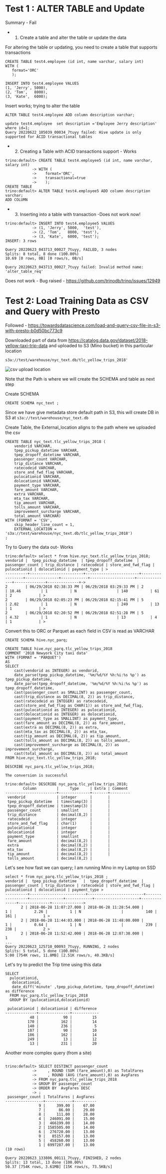 
# Test 1 : ALTER TABLE and Update

Summary - Fail

- 1. Create a table and alter the table or update the data

For altering the table or updating, you need to create a table that supports transactions

```
CREATE TABLE test4.employee (id int, name varchar, salary int)
WITH (
   format='ORC'
   );

INSERT INTO test4.employee VALUES
(1, 'Jerry', 5000),
(2, 'Tom',   8000),
(3, 'Kate',  6000);
```

Insert works; trying to alter the table

```
ALTER TABLE test4.employee ADD column description varchar;

update test4.employee  set description ='Employee Jerry description' where id=1;
Query 20220622_105039_00034_7tuyy failed: Hive update is only supported for ACID transactional tables
```

- 2. Creating a Table with ACID transactions support - Works

```
trino:default> CREATE TABLE test4.employee5 (id int, name varchar, salary int)
            -> WITH (
            ->    format='ORC',
            ->    transactional=true
            ->    );
CREATE TABLE
trino:default> ALTER TABLE test4.employee5 ADD column description varchar;
ADD COLUMN
```

- 3. Inserting into a table with transaction -Does not work now!

```
trino:default> INSERT INTO test4.employee5 VALUES
            -> (1, 'Jerry', 5000,  'test'),
            -> (2, 'Tom',   8000, 'test'),
            -> (3, 'Kate',  6000, 'test');
INSERT: 3 rows

Query 20220623_043713_00027_7tuyy, FAILED, 3 nodes
Splits: 8 total, 8 done (100.00%)
10.69 [0 rows, 0B] [0 rows/s, 0B/s]

Query 20220623_043713_00027_7tuyy failed: Invalid method name: 'alter_table_req'
```

Does not work - Bug raised - https://github.com/trinodb/trino/issues/12949

# Test 2: Load Training Data as CSV and Query with Presto

Followed - https://towardsdatascience.com/load-and-query-csv-file-in-s3-with-presto-b0d50bc773c9

Downloaded part of data from https://catalog.data.gov/dataset/2018-yellow-taxi-trip-data and uploaded to S3 (Mino bucket) in this particular location 

```
s3a://test/warehouse/nyc_text.db/tlc_yellow_trips_2018'
```
![csv upload location](https://i.imgur.com/rm7QYdT.png)

Note that the Path is where we will create the SCHEMA and table as next step

Create SCHEMA

```
CREATE SCHEMA nyc_text ;
```

Since we have give metadata store default path in S3, this will create DB in S3 at  `s3a://test/warehouse/nyc_text.db`

Create Table, the External_location aligns to the path where we uploaded the csv

```
CREATE TABLE nyc_text.tlc_yellow_trips_2018 (
    vendorid VARCHAR,
    tpep_pickup_datetime VARCHAR,
    tpep_dropoff_datetime VARCHAR,
    passenger_count VARCHAR,
    trip_distance VARCHAR,
    ratecodeid VARCHAR,
    store_and_fwd_flag VARCHAR,
    pulocationid VARCHAR,
    dolocationid VARCHAR,
    payment_type VARCHAR,
    fare_amount VARCHAR,
    extra VARCHAR,
    mta_tax VARCHAR,
    tip_amount VARCHAR,
    tolls_amount VARCHAR,
    improvement_surcharge VARCHAR,
    total_amount VARCHAR)
WITH (FORMAT = 'CSV',
    skip_header_line_count = 1,
    EXTERNAL_LOCATION = 's3a://test/warehouse/nyc_text.db/tlc_yellow_trips_2018')
;
```

Try to Query the data out- Works

 ```
 trino:default> select * from hive.nyc_text.tlc_yellow_trips_2018;
 vendorid |  tpep_pickup_datetime  | tpep_dropoff_datetime  | passenger_count | trip_distance | ratecodeid | store_and_fwd_flag | pulocationid | dolocationid | payment_type | >
----------+------------------------+------------------------+-----------------+---------------+------------+--------------------+--------------+--------------+--------------+->
 2        | 06/29/2018 02:38:33 PM | 06/29/2018 03:29:33 PM | 2               | 10.46         | 1          | N                  | 140          | 61           | 2            | >
 2        | 06/29/2018 02:05:23 PM | 06/29/2018 02:15:41 PM | 5               | 2.02          | 1          | N                  | 249          | 13           | 1            | >
 2        | 06/29/2018 02:20:52 PM | 06/29/2018 02:51:28 PM | 5               | 4.32          | 1          | N                  | 13           | 4            | 1            | >
```

Convert this to ORC or Parquet as each field in CSV is read as VARCHAR

```
CREATE SCHEMA hive.nyc_parq;

CREATE TABLE hive.nyc_parq.tlc_yellow_trips_2018
COMMENT '2018 Newyork City taxi data'
WITH (FORMAT = 'PARQUET')
AS
SELECT 
    cast(vendorid as INTEGER) as vendorid,
    date_parse(tpep_pickup_datetime, '%m/%d/%Y %h:%i:%s %p') as tpep_pickup_datetime,
    date_parse(tpep_dropoff_datetime, '%m/%d/%Y %h:%i:%s %p') as tpep_dropoff_datetime,
    cast(passenger_count as SMALLINT) as passenger_count,
    cast(trip_distance as DECIMAL(8, 2)) as trip_distance,
    cast(ratecodeid as INTEGER) as ratecodeid,
    cast(store_and_fwd_flag as CHAR(1)) as store_and_fwd_flag,
    cast(pulocationid as INTEGER) as pulocationid,
    cast(dolocationid as INTEGER) as dolocationid,
    cast(payment_type as SMALLINT) as payment_type,
    cast(fare_amount as DECIMAL(8, 2)) as fare_amount,
    cast(extra as DECIMAL(8, 2)) as extra,
    cast(mta_tax as DECIMAL(8, 2)) as mta_tax,
    cast(tip_amount as DECIMAL(8, 2)) as tip_amount,
    cast(tolls_amount as DECIMAL(8, 2)) as tolls_amount,
    cast(improvement_surcharge as DECIMAL(8, 2)) as improvement_surcharge,
    cast(total_amount as DECIMAL(8, 2)) as total_amount
FROM hive.nyc_text.tlc_yellow_trips_2018;
```

```
DESCRIBE nyc_parq.tlc_yellow_trips_2018;

The conversion is successful

trino:default> DESCRIBE nyc_parq.tlc_yellow_trips_2018;
        Column         |     Type     | Extra | Comment 
-----------------------+--------------+-------+---------
 vendorid              | integer      |       |         
 tpep_pickup_datetime  | timestamp(3) |       |         
 tpep_dropoff_datetime | timestamp(3) |       |         
 passenger_count       | smallint     |       |         
 trip_distance         | decimal(8,2) |       |         
 ratecodeid            | integer      |       |         
 store_and_fwd_flag    | char(1)      |       |         
 pulocationid          | integer      |       |         
 dolocationid          | integer      |       |         
 payment_type          | smallint     |       |         
 fare_amount           | decimal(8,2) |       |         
 extra                 | decimal(8,2) |       |         
 mta_tax               | decimal(8,2) |       |         
 tip_amount            | decimal(8,2) |       |         
 tolls_amount          | decimal(8,2) |       
 ```

 Let's see how fast we can query; I am running Mino in my Laptop on SSD

 ```
 select * from nyc_parq.tlc_yellow_trips_2018 ;
 vendorid |  tpep_pickup_datetime   |  tpep_dropoff_datetime  | passenger_count | trip_distance | ratecodeid | store_and_fwd_flag | pulocationid | dolocationid | payment_type >
----------+-------------------------+-------------------------+-----------------+---------------+------------+--------------------+--------------+--------------+-------------->
        2 | 2018-06-28 11:07:27.000 | 2018-06-28 11:28:54.000 |               1 |          2.26 |          1 | N                  |          140 |          161 |            1 >
        2 | 2018-06-28 11:44:03.000 | 2018-06-28 11:48:00.000 |               1 |          0.64 |          1 | N                  |          239 |          238 |            2 >
        2 | 2018-06-28 11:52:42.000 | 2018-06-28 12:07:38.000 |               1 
...
Query 20220623_125710_00093_7tuyy, RUNNING, 2 nodes
Splits: 5 total, 5 done (100.00%)
5:00 [754K rows, 11.8MB] [2.51K rows/s, 40.3KB/s]
```

Let's try to predict the Trip time using this data

```
SELECT
  pulocationid,
   dolocationid,
   date_diff('minute' ,tpep_pickup_datetime, tpep_dropoff_datetime)  as difference
  FROM nyc_parq.tlc_yellow_trips_2018
  GROUP BY (pulocationid,dolocationid)

 pulocationid | dolocationid | difference 
--------------+--------------+------------
           48 |           90 |         15 
          170 |          162 |         14 
          140 |          236 |          5 
          107 |           90 |         10 
          186 |          162 |         14 
          249 |           13 |         12 
           13 |          231 |         20 
```

Another more complex query (from a site)

```

trino:default> SELECT DISTINCT passenger_count
            ->     , ROUND (SUM (fare_amount),0) as TotalFares
            ->     , ROUND (AVG (fare_amount),0) as AvgFares
            -> FROM nyc_parq.tlc_yellow_trips_2018
            -> GROUP BY passenger_count
            -> ORDER BY  AvgFares DESC
            -> ;
 passenger_count | TotalFares | AvgFares 
-----------------+------------+----------
               9 |     399.00 |    67.00 
               7 |      86.00 |    29.00 
               8 |     111.00 |    28.00 
               4 |  246091.00 |    15.00 
               3 |  466199.00 |    14.00 
               2 | 1585505.00 |    14.00 
               6 |  276720.00 |    13.00 
               0 |   85157.00 |    13.00 
               5 |  458260.00 |    13.00 
               1 | 6997287.00 |    13.00 
(10 rows)

Query 20220623_133806_00111_7tuyy, FINISHED, 2 nodes
Splits: 13 total, 13 done (100.00%)
50.37 [754K rows, 3.61MB] [15K rows/s, 73.5KB/s]
```

